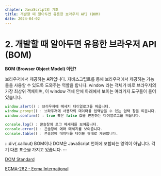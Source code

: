 ```yaml
---
chapter: JavaScript의 기초
title: 개발할 때 알아두면 유용한 브라우저 API (BOM)
date: 2024-04-02
---
```


# 2. 개발할 때 알아두면 유용한 브라우저 API (BOM)

**BOM (Browser Object Model) 이란?**

브라우저에서 제공하는 API입니다. 자바스크립트를 통해 브라우저에서 제공하는 기능들을 사용할 수 있도록 도와주는 역할을 합니다. window 라는 객체가 바로 브라우저의 가장 최상위 객체이며, 이 window 객체 안에 아래에서 보이는 여러가지 도구들이 들어있습니다.

```javascript
window.alert() : 브라우저에 메세지 다이얼로그를 띄웁니다.
window.prompt() : 브라우저에 사용자의 데이터를 입력받을 수 있는 입력 창을 띄웁니다.
window.confirm() : true 혹은 false 값을 반환하는 다이얼로그를 띄웁니다.

console.log() : 콘솔창에 로그 메세지를 보여줍니다.
console.error() : 콘솔창에 에러 메세지를 보여줍니다.
console.table() : 콘솔창에 데이터를 테이블 형태로 제공합니다.
```

:::div{.callout}
BOM이나 DOM은 JavaScript 언어에 포함되는 영역이 아닙니다. 각기 다른 표준을 가지고 있습니다.
:::

[DOM Standard](https://dom.spec.whatwg.org/)

[ECMA-262 - Ecma International](https://www.ecma-international.org/publications-and-standards/standards/ecma-262/)
